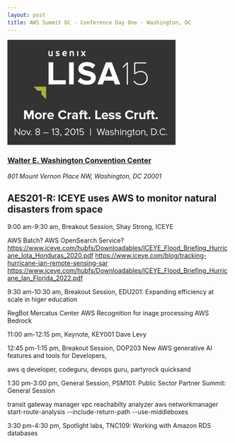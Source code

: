```yaml
---
layout: post
title: AWS Summit DC - Conference Day One - Washington, DC
---
```


[![USENIX Lisa 15](/images/lisa15_banner_news.png "USENIX Lisa 15")](https://www.usenix.org/conference/lisa15)

### [Walter E. Washington Convention Center](https://eventsdc.com/venue/walter-e-washington-convention-center) ###
*801 Mount Vernon Place NW, Washington, DC 20001*

## AES201-R: ICEYE uses AWS to monitor natural disasters from space ##
9:00 am-9:30 am, Breakout Session, Shay Strong, ICEYE

AWS Batch?
AWS OpenSearch Service?
https://www.iceye.com/hubfs/Downloadables/ICEYE_Flood_Briefing_Hurricane_Iota_Honduras_2020.pdf
https://www.iceye.com/blog/tracking-hurricane-ian-remote-sensing-sar
https://www.iceye.com/hubfs/Downloadables/ICEYE_Flood_Briefing_Hurricane_Ian_Florida_2022.pdf

9:30 am-10:30 am, Breakout Session, EDU201: Expanding efficiency at scale in higer education

RegBot Mercatus Center
AWS Recognition for inage processing
AWS Bedrock

11:00 am-12:15 pm, Keynote, KEY001 Dave Levy

12:45 pm-1:15 pm, Breakout Session, DOP203 New AWS generative AI features and tools for Developers, 

aws q developer, codeguru, devops guru, partyrock
quicksand


1:30 pm-3:00 pm, General Session, PSM101: Public Sector Partner Summit: General Session

transit gateway manager
vpc reachabilty analyzer
aws networkmanager
  start-route-analysis --include-return-path --use-middleboxes


3:30 pm-4:30 pm, Spotlight labs, TNC109: Working with Amazon RDS databases

